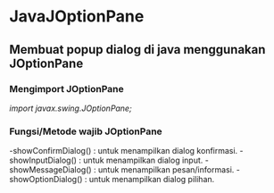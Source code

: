 # JavaJOptionPane
Membuat popup dialog di java menggunakan JOptionPane
--
### Mengimport JOptionPane
*import javax.swing.JOptionPane;*

### Fungsi/Metode wajib JOptionPane
-showConfirmDialog() : untuk menampilkan dialog konfirmasi.
-showInputDialog() : untuk menampilkan dialog input.
-showMessageDialog() : untuk menampilkan pesan/informasi.
-showOptionDialog() : untuk menampilkan dialog pilihan.


